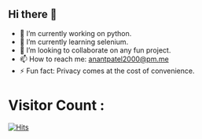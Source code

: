 ## Hi there 👋

<!--
**anantdark/anantdark** is a ✨ _special_ ✨ repository because its `README.md` (this file) appears on your GitHub profile.
-->


- 🔭 I’m currently working on python.
- 🌱 I’m currently learning selenium.
- 👯 I’m looking to collaborate on any fun project.
- 📫 How to reach me: anantpatel2000@pm.me
- ⚡ Fun fact: Privacy comes at the cost of convenience.

# Visitor Count :

[![Hits](https://hits.seeyoufarm.com/api/count/incr/badge.svg?url=https%3A%2F%2Fgithub.com%2Fgjbae1212%2Fhit-counter)](https://github.com/anantdark)                    

